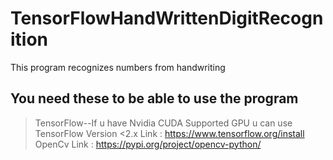 # TensorFlowHandWrittenDigitRecognition
This program recognizes numbers from handwriting


## You need these to be able to use the program  
>TensorFlow--If u have Nvidia CUDA Supported GPU u can use TensorFlow Version <2.x Link : https://www.tensorflow.org/install
>OpenCv Link : https://pypi.org/project/opencv-python/
